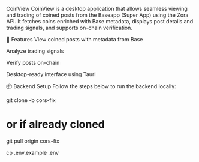 CoinView
CoinView is a desktop application that allows seamless viewing and trading of coined posts from the Baseapp (Super App) using the Zora API.
It fetches coins enriched with Base metadata, displays post details and trading signals, and supports on-chain verification.

🚀 Features
View coined posts with metadata from Base

Analyze trading signals

Verify posts on-chain

Desktop-ready interface using Tauri

📦 Backend Setup
Follow the steps below to run the backend locally:

git clone -b cors-fix <repository-url>
# or if already cloned
git pull origin cors-fix

cp .env.example .env

